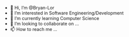 - 👋 Hi, I’m @Bryan-Lor
- 👀 I’m interested in Software Engineering/Development
- 🌱 I’m currently learning Computer Science
- 💞️ I’m looking to collaborate on ...
- 📫 How to reach me ...

<!---
Bryan-Lor/Bryan-Lor is a ✨ special ✨ repository because its `README.md` (this file) appears on your GitHub profile.
You can click the Preview link to take a look at your changes.
--->
